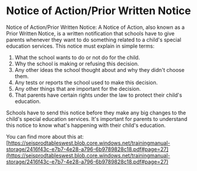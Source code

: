 # Notice of Action/Prior Written Notice
Notice of Action/Prior Written Notice: A Notice of Action, also known as a Prior Written Notice, is a written notification that schools have to give parents whenever they want to do something related to a child's special education services. This notice must explain in simple terms: 

1. What the school wants to do or not do for the child.
2. Why the school is making or refusing this decision.
3. Any other ideas the school thought about and why they didn't choose them.
4. Any tests or reports the school used to make this decision.
5. Any other things that are important for the decision.
6. That parents have certain rights under the law to protect their child's education.

Schools have to send this notice before they make any big changes to the child's special education services. It's important for parents to understand this notice to know what's happening with their child's education.

You can find more about this at: [https://seisprodtableswest.blob.core.windows.net/trainingmanual-storage/2416f43c-e7b7-4e28-a796-6b9789828c18.pdf#page=27](https://seisprodtableswest.blob.core.windows.net/trainingmanual-storage/2416f43c-e7b7-4e28-a796-6b9789828c18.pdf#page=27)

